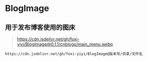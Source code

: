 # BlogImage
## 用于发布博客使用的图床
> https://cdn.jsdelivr.net/gh/foxi-yiyi/BlogImage@0.1.1/cnblogs/main_menu.webp
```shell
https://cdn.jsdelivr.net/gh/foxi-yiyi/BlogImage@版本号/目录/文件名
```
